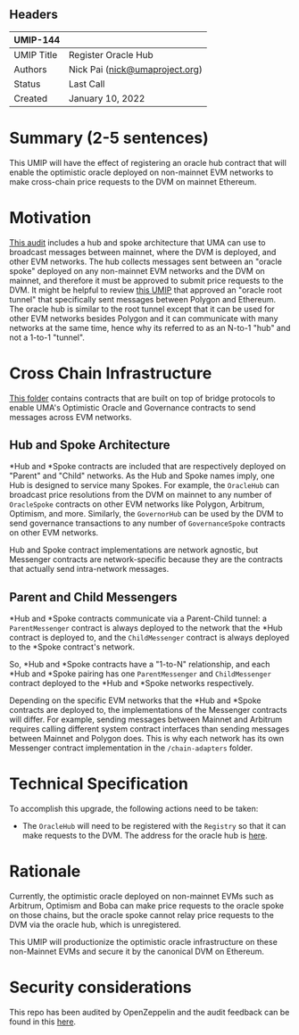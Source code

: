 ## Headers
| UMIP-144   |                                |
|------------|--------------------------------|
| UMIP Title | Register Oracle Hub            |
| Authors    | Nick Pai (nick@umaproject.org) |
| Status     | Last Call                      |
| Created    | January 10, 2022               |

# Summary (2-5 sentences)
This UMIP will have the effect of registering an oracle hub contract that will enable the optimistic oracle deployed on non-mainnet EVM networks to make cross-chain price requests to the DVM on mainnet Ethereum.

# Motivation
[This audit](https://blog.openzeppelin.com/uma-audit-phase-6/) includes a hub and spoke architecture that UMA can use to broadcast messages between mainnet, where the DVM is deployed, and other EVM networks. The hub collects messages sent between an "oracle spoke" deployed on any non-mainnet EVM networks and the DVM on mainnet, and therefore it must be approved to submit price requests to the DVM. It might be helpful to review [this UMIP](https://github.com/UMAprotocol/UMIPs/blob/master/UMIPs/umip-113.md) that approved an "oracle root tunnel" that specifically sent messages between Polygon and Ethereum. The oracle hub is similar to the root tunnel except that it can be used for other EVM networks besides Polygon and it can communicate with many networks at the same time, hence why its referred to as an N-to-1 "hub" and not a 1-to-1 "tunnel".

# Cross Chain Infrastructure
[This folder](https://github.com/UMAprotocol/protocol/tree/34f3180b48397a2ba9211cc6fae33a327b9cb165/packages/core/contracts/cross-chain-oracle) contains contracts that are built on top of bridge protocols to enable UMA's Optimistic Oracle and
Governance contracts to send messages across EVM networks.

## Hub and Spoke Architecture
*Hub and *Spoke contracts are included that are respectively deployed on "Parent" and "Child" networks. As the Hub
and Spoke names imply, one Hub is designed to service many Spokes. For example, the `OracleHub` can broadcast price
resolutions from the DVM on mainnet to any number of `OracleSpoke` contracts on other EVM networks like Polygon,
Arbitrum, Optimism, and more. Similarly, the `GovernorHub` can be used by the DVM to send governance transactions to
any number of `GovernanceSpoke` contracts on other EVM networks.

Hub and Spoke contract implementations are network agnostic, but Messenger contracts are network-specific because
they are the contracts that actually send intra-network messages.

## Parent and Child Messengers
*Hub and *Spoke contracts communicate via a Parent-Child tunnel: a `ParentMessenger` contract is always deployed
to the network that the *Hub contract is deployed to, and the `ChildMessenger` contract is always deployed to the
*Spoke contract's network.

So, *Hub and *Spoke contracts have a "1-to-N" relationship, and each *Hub and *Spoke pairing has one `ParentMessenger`
and `ChildMessenger` contract deployed to the *Hub and *Spoke networks respectively.

Depending on the specific EVM networks that the *Hub and *Spoke contracts are deployed to, the implementations of the
Messenger contracts will differ. For example, sending messages between Mainnet and Arbitrum requires calling different
system contract interfaces than sending messages between Mainnet and Polygon does. This is why each network has its own
Messenger contract implementation in the `/chain-adapters` folder.

# Technical Specification
To accomplish this upgrade, the following actions need to be taken:
- The `OracleHub` will need to be registered with the `Registry` so that it can make requests to the DVM. The address for the oracle hub is [here](https://etherscan.io/address/0x8fE658AeB8d55fd1F3E157Ff8B316E232ffFF372#readContract).

# Rationale
Currently, the optimistic oracle deployed on non-mainnet EVMs such as Arbitrum, Optimism and Boba can make price requests to the oracle spoke on those chains, but the oracle spoke cannot relay price requests to the DVM via the oracle hub, which is unregistered. 

This UMIP will productionize the optimistic oracle infrastructure on these non-Mainnet EVMs and secure it by the canonical DVM on Ethereum.

# Security considerations
This repo has been audited by OpenZeppelin and the audit feedback can be found in this [here](https://blog.openzeppelin.com/uma-audit-phase-6/).
